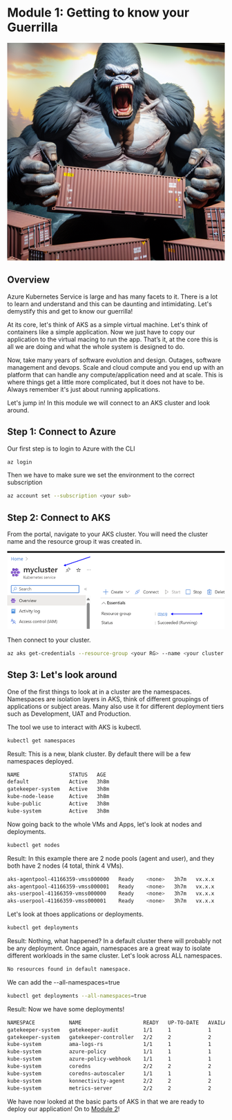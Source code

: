 # Module 1: Getting to know your Guerrilla
![guerrilla](/images/g1.png)

## Overview
Azure Kubernetes Service is large and has many facets to it. There is a lot to learn and understand and this can be daunting and intimidating. Let's demystify this and get to know our guerrilla!

At its core, let's think of AKS as a simple virtual machine. Let's think of containers like a simple application. Now we just have to copy our application to the virtual macing to run the app. That’s it, at the core this is all we are doing and what the whole system is designed to do. 

Now, take many years of software evolution and design. Outages, software management and devops. Scale and cloud compute and you end up with an platform that can handle any compute/application need and at scale. This is where things get a little more complicated, but it does not have to be. Always remember it's just about running applications.

Let's jump in! In this module we will connect to an AKS cluster and look around.

## Step 1: Connect to Azure
Our first step is to login to Azure with the CLI

```bash
az login
```

Then we have to make sure we set the environment to the correct subscription

```bash
az account set --subscription <your sub>
```

## Step 2: Connect to AKS
From the portal, navigate to your AKS cluster. You will need the cluster name and the resource group it was created in.

![guerrilla](/images/aksportal.png)

Then connect to your cluster.

```bash
az aks get-credentials --resource-group <your RG> --name <your cluster name>
```

## Step 3: Let's look around

One of the first things to look at in a cluster are the namespaces. Namespaces are isolation layers in AKS, think of different groupings of applications or subject areas. Many also use it for different deployment tiers such as Development, UAT and Production.

The tool we use to interact with AKS is kubectl. 

```bash
kubectl get namespaces
```

Result: This is a new, blank cluster. By default there will be a few namespaces deployed.

```bash
NAME                STATUS   AGE
default             Active   3h8m
gatekeeper-system   Active   3h8m
kube-node-lease     Active   3h8m
kube-public         Active   3h8m
kube-system         Active   3h8m
```

Now going back to the whole VMs and Apps, let's look at nodes and deployments.

```bash
kubectl get nodes
```

Result: In this example there are 2 node pools (agent and user), and they both have 2 nodes (4 total, think 4 VMs).

```bash
aks-agentpool-41166359-vmss000000   Ready    <none>   3h7m   vx.x.x
aks-agentpool-41166359-vmss000001   Ready    <none>   3h7m   vx.x.x
aks-userpool-41166359-vmss000000    Ready    <none>   3h7m   vx.x.x
aks-userpool-41166359-vmss000001    Ready    <none>   3h7m   vx.x.x
```

Let's look at thoes applications or deployments.

```bash
kubectl get deployments
```

Result: Nothing, what happened? In a default cluster there will probably not be any deployment. Once again, namespaces are a great way to isolate different workloads in the same cluster. Let's look across ALL namespaces.

```bash
No resources found in default namespace.
```

We can add the --all-namespaces=true

```bash
kubectl get deployments --all-namespaces=true
```

Result: Now we have some deployments! 

```bash
NAMESPACE           NAME                    READY   UP-TO-DATE   AVAILABLE   AGE
gatekeeper-system   gatekeeper-audit        1/1     1            1           3h23m
gatekeeper-system   gatekeeper-controller   2/2     2            2           3h23m
kube-system         ama-logs-rs             1/1     1            1           3h20m
kube-system         azure-policy            1/1     1            1           3h23m
kube-system         azure-policy-webhook    1/1     1            1           3h23m
kube-system         coredns                 2/2     2            2           3h23m
kube-system         coredns-autoscaler      1/1     1            1           3h23m
kube-system         konnectivity-agent      2/2     2            2           3h23m
kube-system         metrics-server          2/2     2            2           3h23m
```

We have now looked at the basic parts of AKS in that we are ready to deploy our application! On to [Module 2](/Module2/README.md)!